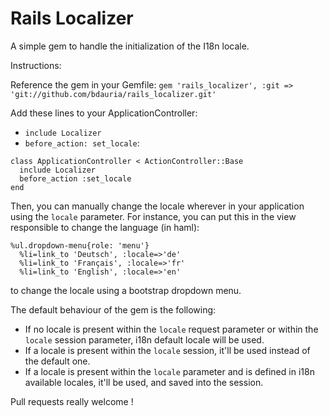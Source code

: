 # Rails Localizer
A simple gem to handle the initialization of the I18n locale.

Instructions:

Reference the gem in your Gemfile:
`gem 'rails_localizer', :git => 'git://github.com/bdauria/rails_localizer.git'`

Add these lines to your ApplicationController:
- `include Localizer` 
- `before_action: set_locale`:

```
class ApplicationController < ActionController::Base
  include Localizer
  before_action :set_locale
end
```

Then, you can manually change the locale wherever in your application using the `locale` parameter. 
For instance, you can put this in the view responsible to change the language (in haml):
```
%ul.dropdown-menu{role: 'menu'}
  %li=link_to 'Deutsch', :locale=>'de'
  %li=link_to 'Français', :locale=>'fr'
  %li=link_to 'English', :locale=>'en'
```
to change the locale using a bootstrap dropdown menu.

The default behaviour of the gem is the following:
- If no locale is present within the `locale` request parameter or within the `locale` session parameter, i18n default locale will be used.
- If a locale is present within the `locale` session, it'll be used instead of the default one.
- If a locale is present within the `locale` parameter and is defined in i18n available locales, it'll be used, and saved into the session.

Pull requests really welcome !

